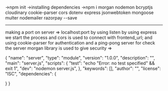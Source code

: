 ->npm init
->installing dependencies 
->npm i morgan nodemon bcryptjs cloudinary cookie-parser cors dotenv express jsonwebtoken mongoose multer nodemailer razorpay --save
***
making a port on server => localhost:port by using listen
by using express we start the process
and cors is used to connect with frontend_url;
and using cookie-parser for authentication
and a ping-pong server for check the server
morgan library is used to give security =>

{
  "name": "server",
  "type": "module",
  "version": "1.0.0",
  "description": "",
  "main": "server.js",
  "scripts": {
    "test": "echo \"Error: no test specified\" && exit 1",
    "dev": "nodemon server.js",
  },
  "keywords": [],
  "author": "",
  "license": "ISC",
  "dependencies": {

  }
}

